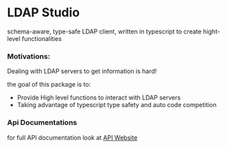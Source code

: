 # LDAP Studio

schema-aware, type-safe LDAP client, written in typescript to create hight-level functionalities

### Motivations:

Dealing with LDAP servers to get information is hard!

the goal of this package is to:

- Provide High level functions to interact with LDAP servers
- Taking advantage of typescript type safety and auto code competition

### Api Documentations

for full API documentation look at [API Website]()
